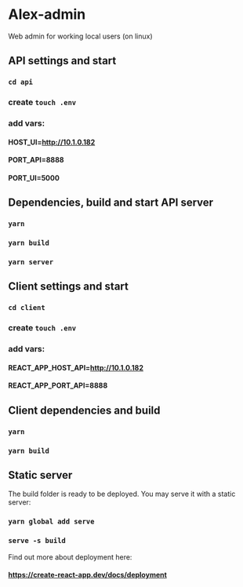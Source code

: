 #  Alex-admin
Web admin for working local users (on linux)

## API settings and start
###  `cd api` 

### create  `touch .env` 
### add vars:

#### HOST_UI=http://10.1.0.182
#### PORT_API=8888
#### PORT_UI=5000
## Dependencies, build and start API server
### `yarn ` 
### `yarn build`
### `yarn server`



## Client settings and start
###  `cd client` 
### create  `touch .env` 
### add vars:

#### REACT_APP_HOST_API=http://10.1.0.182
#### REACT_APP_PORT_API=8888
##  Client dependencies and build
### `yarn ` 
### `yarn build`

## Static server 
The build folder is ready to be deployed.
You may serve it with a static server:

### `yarn global add serve`
### `serve -s build`

Find out more about deployment here:

####  https://create-react-app.dev/docs/deployment

